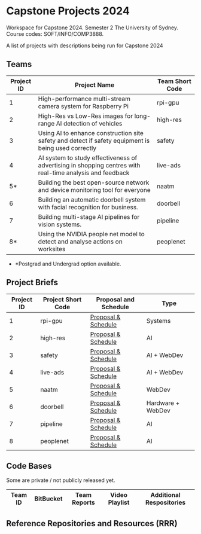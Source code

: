 # Capstone Projects 2024
Workspace for Capstone 2024.  Semester 2 The University of Sydney.  Course codes: SOFT/INFO/COMP3888.

A list of projects with descriptions being run for Capstone 2024

## Teams

| Project ID | Project Name | Team Short Code |
|--|--|--|
| 1 |	High-performance multi-stream camera system for Raspberry Pi | rpi-gpu |
| 2 |	High-Res vs Low-Res images for long-range AI detection of vehicles | high-res |
| 3 |	Using AI to enhance construction site safety and detect if safety equipment is being used correctly	| safety |
| 4 |	AI system to study effectiveness of advertising in shopping centres with real-time analysis and feedback | live-ads |
| 5* | Building the best open-source network and device monitoring tool for everyone | naatm |
| 6 | Building an automatic doorbell system with facial recognition for business. | doorbell |
| 7 | Building multi-stage AI pipelines for vision systems. | pipeline |
| 8* | Using the NVIDIA people net model to detect and analyse actions on worksites | peoplenet |

  * *Postgrad and Undergrad option available. 

## Project Briefs

| Project ID | Project Short Code | Proposal and Schedule | Type |
|--|--|--|--|
| 1 | rpi-gpu | [Proposal & Schedule](project/rpi-gpu-project.md) | Systems |
| 2 | high-res | [Proposal & Schedule](project/high-res-project.md) | AI |
| 3 | safety | [Proposal & Schedule](project/safety-project.md) | AI + WebDev |
| 4 | live-ads | [Proposal & Schedule](project/live-ads-project.md) | AI + WebDev |
| 5 | naatm | [Proposal & Schedule](project/network-tool-project.md) | WebDev |
| 6 | doorbell | [Proposal & Schedule](project/doorbell.md) | Hardware + WebDev |
| 7 | pipeline | [Proposal & Schedule](project/pipeline.md) | AI |
| 8 | peoplenet | [Proposal & Schedule](project/peoplenet.md) | AI |

## Code Bases

Some are private / not publicly released yet.

| Team ID | BitBucket | Team Reports | Video Playlist | Additional Respositories |
|--|--|--|--|--|



## Reference Repositories and Resources (RRR)

